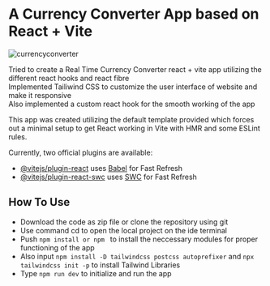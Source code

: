 # A Currency Converter App based on React + Vite

![currencyconverter](https://github.com/SecondMikasa/Currency_Converter/assets/129872339/f08ace2f-8d4c-4065-84e4-fdd74159c190)

Tried to create a Real Time Currency Converter react + vite app utilizing the different react hooks and react fibre \
Implemented Tailiwind CSS to customize the user interface of website and make it responsive \
Also implemented a custom react hook for the smooth working of the app 

This app was created utilizing the default template provided which forces out a minimal setup to get React working in Vite with HMR and some ESLint rules.

Currently, two official plugins are available:

- [@vitejs/plugin-react](https://github.com/vitejs/vite-plugin-react/blob/main/packages/plugin-react/README.md) uses [Babel](https://babeljs.io/) for Fast Refresh
- [@vitejs/plugin-react-swc](https://github.com/vitejs/vite-plugin-react-swc) uses [SWC](https://swc.rs/) for Fast Refresh

## How To Use
- Download the code as zip file or clone the repository using git
- Use command cd to open the local project on the ide terminal
- Push `npm install or npm ` to install the neccessary modules for proper functioning of the app
- Also input `npm install -D tailwindcss postcss autoprefixer` and `npx tailwindcss init -p` to install Tailwind Libraries
- Type `npm run dev` to initialize and run the app

    
